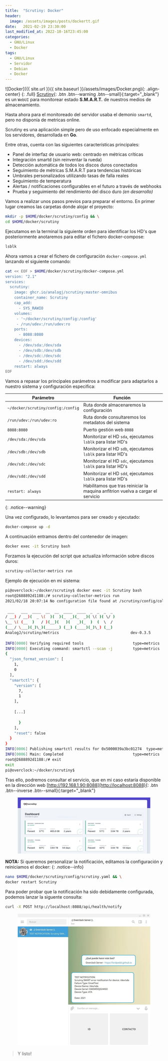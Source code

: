 ```yaml
---
title:  "Scrutiny: Docker"
header:
  image: /assets/images/posts/dockertt.gif
date:   2021-02-19 23:30:00
last_modified_at: 2022-10-16T23:45:00
categories:
  - GNU/Linux
  - Docker
tags:
  - GNU/Linux
  - Servidor
  - Debian
  - Docker
---
```


![Docker]({{ site.url }}{{ site.baseurl }}/assets/images/Docker.png){: .align-center}
{: .full}
[Scrutiny](https://github.com/AnalogJ/scrutiny){: .btn .btn--warning .btn--small}{:target="_blank"} es un `WebUI` para monitorear estado **S.M.A.R.T.** de nuestros medios de almacenamiento.

Hasta ahora para el monitoreado del servidor usaba el demonio `smartd`, pero no disponía de metricas online.

Scrutiny es una aplicación simple pero de uso enfocado especialmente en los servidores, desarrollada en **Go**. 

Entre otras, cuenta con las siguientes características principales:

- Panel de interfaz de usuario web: centrado en métricas críticas
- Integración smartd (sin reinventar la rueda)
- Detección automática de todos los discos duros conectados
- Seguimiento de métricas S.M.A.R.T para tendencias históricas
- Umbrales personalizados utilizando tasas de falla reales
- Seguimiento de temperatura
- Alertas / notificaciones configurables en el futuro a través de webhooks
- Prueba y seguimiento del rendimiento del disco duro *(en desarrollo)*

Vamos a realizar unos pasos previos para preparar el entorno. En primer lugar creamos las carpetas donde alojar el proyecto:

```bash
mkdir -p $HOME/docker/scrutiny/config && \
cd $HOME/docker/scrutiny
```

Ejecutamos en la terminal la siguiente orden para identificar los HD's que posteriormente anotaremos para editar el fichero docker-compose:

```bash
lsblk
```

Ahora vamos a crear el fichero de configuración `docker-compose.yml` lanzando el siguiente comando:

```bash
cat << EOF > $HOME/docker/scrutiny/docker-compose.yml
version: "2.1"
services:
  scrutiny:
    image: ghcr.io/analogj/scrutiny:master-omnibus
    container_name: Scrutiny
    cap_add:
      - SYS_RAWIO
    volumes:
     - '~/docker/scrutiny/config:/config'
     - /run/udev:/run/udev:ro
    ports:
      - 8088:8080
    devices:
      - /dev/sda:/dev/sda
      - /dev/sdb:/dev/sdb
      - /dev/sdc:/dev/sdc
      - /dev/sdd:/dev/sdd
    restart: always
EOF
```

Vamos a repasar los principales parámetros a modificar para adaptarlos a nuestro sistema y configuración especifica:

| Parámetro | Función |
| ------ | ------ |
| `~/docker/scrutiny/config:/config` | Ruta donde almacenaremos la configuración |
| `/run/udev:/run/udev:ro` | Ruta donde consultaremos los metadatos del sistema |
| `8088:8080` | Puerto gestión web `8088` |
| `/dev/sda:/dev/sda` | Monitorizar el HD `sda`, ejecutamos `lsblk` para listar HD's |
| `/dev/sdb:/dev/sdb` | Monitorizar el HD `sdb`, ejecutamos `lsblk` para listar HD's |
| `/dev/sdc:/dev/sdc` | Monitorizar el HD `sdc`, ejecutamos `lsblk` para listar HD's |
| `/dev/sdd:/dev/sdd` | Monitorizar el HD `sdd`, ejecutamos `lsblk` para listar HD's |
| `restart: always` | Habilitamos que tras reiniciar la maquina anfitrion vuelva a cargar el servicio |
{: .notice--warning}

Una vez configurado, lo levantamos para ser creado y ejecutado:

```bash
docker-compose up -d
```

A continuación entramos dentro del contenedor de imagen:

```bash
docker exec -it Scrutiny bash
```

Forzamos la ejecución del script que actualiza información sobre discos duros:

```bash
scrutiny-collector-metrics run
```

Ejemplo de ejecución en mi sistema:

```bash
pi@overclock:~/docker/scrutiny$ docker exec -it Scrutiny bash
root@2688892d1188:/# scrutiny-collector-metrics run
2021/02/18 20:07:14 No configuration file found at /scrutiny/config/collector.yaml. Using Defaults.

 ___   ___  ____  __  __  ____  ____  _  _  _  _
/ __) / __)(  _ \(  )(  )(_  _)(_  _)( \( )( \/ )
\__ \( (__  )   / )(__)(   )(   _)(_  )  (  \  /
(___/ \___)(_)\_)(______) (__) (____)(_)\_) (__)
AnalogJ/scrutiny/metrics                                dev-0.3.5

INFO[0000] Verifying required tools                      type=metrics
INFO[0000] Executing command: smartctl --scan -j         type=metrics
{
  "json_format_version": [
    1,
    0
  ],
  "smartctl": {
    "version": [
      7,
      1
    ],

	[...]

      }
    ],
    "reset": false
  }
}
INFO[0006] Publishing smartctl results for 0x5000039a3bc01274  type=metrics
INFO[0006] Main: Completed                               type=metrics
root@2688892d1188:/# exit
exit
pi@overclock:~/docker/scrutiny$
```

Tras ello, podremos consultar el servicio, que en mi caso estaría disponible en la dirección web [http://192.168.1.90:8088](http://localhost:8088){: .btn .btn--inverse .btn--small}{:target="_blank"}

<figure>
    <a href="/assets/images/posts/scrutiny.jpg"><img src="/assets/images/posts/scrutiny.jpg"></a>
</figure>

**NOTA:** Si queremos personalizar la notificación, editamos la configuración y reiniciamos el docker:
{: .notice--info}

```bash
nano $HOME/docker/scrutiny/config/scrutiny.yaml && \
docker restart Scrutiny
```

Para poder probar que la notificación ha sido debidamente configurada, podemos lanzar la siguente consulta: 

```bash
curl -X POST http://localhost:8088/api/health/notify
```

<figure>
    <a href="/assets/images/posts/scrutinybot.jpg"><img src="/assets/images/posts/scrutinybot.jpg"></a>
</figure>

> Y listo!
